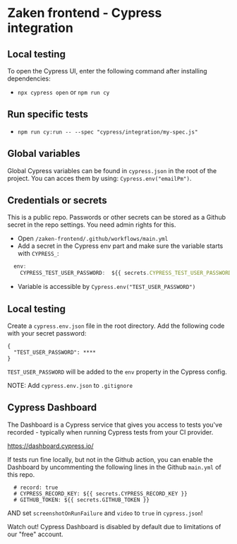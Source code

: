 # Zaken frontend - Cypress integration

## Local testing
To open the Cypress UI, enter the following command after installing dependencies:

- `npx cypress open` or `npm run cy`

## Run specific tests
- `npm run cy:run -- --spec "cypress/integration/my-spec.js"`

## Global variables

Global Cypress variables can be found in `cypress.json` in the root of the project. You can acces them by using: `Cypress.env("emailPm")`.

## Credentials or secrets

This is a public repo. Passwords or other secrets can be stored as a Github secret in the repo settings. You need admin rights for this.

- Open `/zaken-frontend/.github/workflows/main.yml`
- Add a secret in the Cypress env part and make sure the variable starts with `CYPRESS_`:

```JavaScript
  env:
    CYPRESS_TEST_USER_PASSWORD:  ${{ secrets.CYPRESS_TEST_USER_PASSWORD }}

```
- Variable is accessible by `Cypress.env("TEST_USER_PASSWORD")`

## Local testing

Create a `cypress.env.json` file in the root directory. Add the following code with your secret password:

```
{
  "TEST_USER_PASSWORD": ****
}
```
`TEST_USER_PASSWORD` will be added to the `env` property in the Cypress config.

NOTE: Add `cypress.env.json` to `.gitignore`

## Cypress Dashboard

The Dashboard is a Cypress service that gives you access to tests you've recorded - typically when running Cypress tests from your CI provider.

https://dashboard.cypress.io/

If tests run fine locally, but not in the Github action, you can enable the Dashboard by uncommenting the following lines in the Github `main.yml` of this repo.

```
  # record: true
  # CYPRESS_RECORD_KEY: ${{ secrets.CYPRESS_RECORD_KEY }}
  # GITHUB_TOKEN: ${{ secrets.GITHUB_TOKEN }}
```

AND set `screenshotOnRunFailure` and `video` to `true` in `cypress.json`!

Watch out! Cypress Dashboard is disabled by default due to limitations of our "free" account.